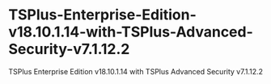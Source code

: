 # TSPlus-Enterprise-Edition-v18.10.1.14-with-TSPlus-Advanced-Security-v7.1.12.2
TSPlus Enterprise Edition v18.10.1.14 with TSPlus Advanced Security v7.1.12.2
